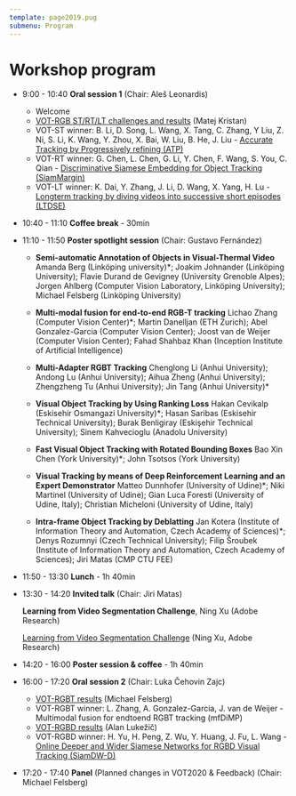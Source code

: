 ```yaml
---
template: page2019.pug
submenu: Program
---
```


# Workshop program

 * 9:00 - 10:40 **Oral session 1** (Chair: Aleš Leonardis)
   * Welcome
   * [VOT-RGB ST/RT/LT challenges and results](https://data.votchallenge.net/vot2019/presentations/vot2019_st_rt_lt.pdf) (Matej Kristan)
   * VOT-ST winner: B. Li, D. Song, L. Wang, X. Tang, C. Zhang, Y Liu, Z. Ni, S. Li, K. Wang, Y. Zhou, X. Bai, W. Liu, B. He, J. Liu - [Accurate Tracking by Progressively refining (ATP)](https://data.votchallenge.net/vot2019/presentations/vot2019_st-tracker.pdf)
   * VOT-RT winner: G. Chen, L. Chen, G. Li, Y. Chen, F. Wang, S. You, C. Qian - [Discriminative Siamese Embedding for Object Tracking (SiamMargin)](https://data.votchallenge.net/vot2019/presentations/vot2019_rt-tracker.pdf)
   * VOT-LT winner: K. Dai, Y. Zhang, J. Li, D. Wang, X. Yang, H. Lu - [Longterm tracking by diving videos into successive short episodes (LTDSE)](https://data.votchallenge.net/vot2019/presentations/vot2019_lt-tracker.pdf)

 * 10:40 - 11:10 **Coffee break** - 30min

 * 11:10 - 11:50 **Poster spotlight session** (Chair: Gustavo Fernández)

   * **Semi-automatic Annotation of Objects in Visual-Thermal Video**
     Amanda Berg (Linköping university)*; Joakim Johnander (Linköping University); Flavie Durand de Gevigney (University Grenoble Alpes); Jorgen Ahlberg (Computer Vision Laboratory, Linköping University); Michael Felsberg (Linköping University)

   * **Multi-modal fusion for end-to-end RGB-T tracking**
     Lichao Zhang (Computer Vision Center)*; Martin Danelljan (ETH Zurich); Abel Gonzalez-Garcia (Computer Vision Center); Joost van de Weijer (Computer Vision Center); Fahad Shahbaz Khan (Inception Institute of Artificial Intelligence)

   * **Multi-Adapter RGBT Tracking**
     Chenglong Li (Anhui University); Andong Lu (Anhui University); Aihua Zheng (Anhui University); Zhengzheng Tu (Anhui University); Jin Tang (Anhui University)*

   * **Visual Object Tracking by Using Ranking Loss**
     Hakan Cevikalp (Eskisehir Osmangazi University)*; Hasan Saribas (Eskisehir Technical University); Burak Benligiray (Eskişehir Technical University); Sinem Kahvecioglu (Anadolu University)

   * **Fast Visual Object Tracking with Rotated Bounding Boxes**
     Bao Xin Chen (York University)*; John Tsotsos (York University)

   * **Visual Tracking by means of Deep Reinforcement Learning and an Expert Demonstrator**
     Matteo Dunnhofer (University of Udine)*; Niki Martinel (University of Udine); Gian Luca Foresti (University of Udine, Italy); Christian Micheloni (University of Udine, Italy)

   * **Intra-frame Object Tracking by Deblatting**
     Jan Kotera (Institute of Information Theory and Automation, Czech Academy of Sciences)*; Denys Rozumnyi (Czech Technical University); Filip Šroubek (Institute of Information Theory and Automation, Czech Academy of Sciences); Jiri Matas (CMP CTU FEE)

 * 11:50 - 13:30 **Lunch** - 1h 40min

 * 13:30 - 14:20 **Invited talk** (Chair: Jiri Matas)

   **Learning from Video Segmentation Challenge**, Ning Xu (Adobe Research)

    [Learning from Video Segmentation Challenge](https://data.votchallenge.net/vot2019/presentations/vot2019_invited.pdf) (Ning Xu, Adobe Research)

 * 14:20 - 16:00 **Poster session & coffee** - 1h 40min

 * 16:00 - 17:20 **Oral session 2** (Chair: Luka Čehovin Zajc)

   * [VOT-RGBT results](https://data.votchallenge.net/vot2019/presentations/vot2019_rgbt.pdf) (Michael Felsberg)
   * VOT-RGBT winner: L. Zhang, A. Gonzalez-Garcia, J. van de Weijer - Multimodal fusion for endtoend RGBT tracking (mfDiMP)
   * [VOT-RGBD results](https://data.votchallenge.net/vot2019/presentations/vot2019_rgbd.pdf) (Alan Lukežič)
   * VOT-RGBD winner: H. Yu, H. Peng, Z. Wu, Y. Huang, J. Fu, L. Wang - [Online Deeper and Wider Siamese Networks for RGBD Visual Tracking (SiamDW-D)](https://data.votchallenge.net/vot2019/presentations/vot2019_rgbd-tracker.pdf)

 * 17:20 - 17:40 **Panel** (Planned changes in VOT2020 & Feedback) (Chair: Michael Felsberg)

